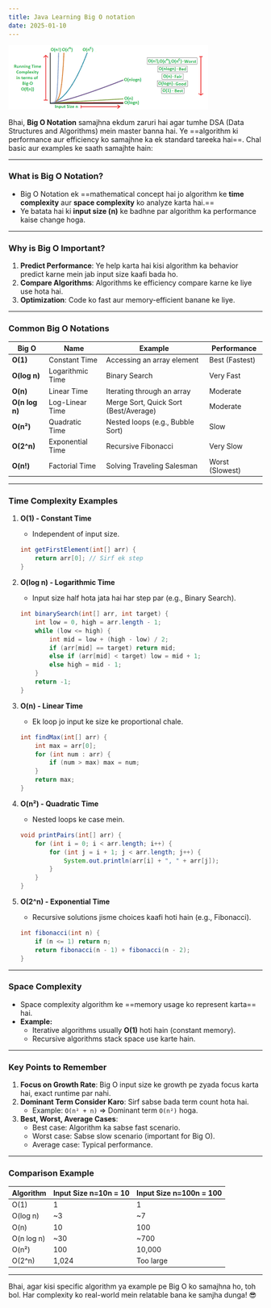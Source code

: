 ```yaml
---
title: Java Learning Big O notation
date: 2025-01-10
---
```


![alt text](Pastedimage20250104143854.png)

Bhai, **Big O Notation** samajhna ekdum zaruri hai agar tumhe DSA (Data Structures and Algorithms) mein master banna hai. Ye ==algorithm ki performance aur efficiency ko samajhne ka ek standard tareeka hai==. Chal basic aur examples ke saath samajhte hain:

---

### **What is Big O Notation?**

- Big O Notation ek ==mathematical concept hai jo algorithm ke **time complexity** aur **space complexity** ko analyze karta hai.==
- Ye batata hai ki **input size (n)** ke badhne par algorithm ka performance kaise change hoga.

---

### **Why is Big O Important?**

1. **Predict Performance**: Ye help karta hai kisi algorithm ka behavior predict karne mein jab input size kaafi bada ho.
2. **Compare Algorithms**: Algorithms ke efficiency compare karne ke liye use hota hai.
3. **Optimization**: Code ko fast aur memory-efficient banane ke liye.

---

### **Common Big O Notations**

|**Big O**|**Name**|**Example**|**Performance**|
|---|---|---|---|
|**O(1)**|Constant Time|Accessing an array element|Best (Fastest)|
|**O(log n)**|Logarithmic Time|Binary Search|Very Fast|
|**O(n)**|Linear Time|Iterating through an array|Moderate|
|**O(n log n)**|Log-Linear Time|Merge Sort, Quick Sort (Best/Average)|Moderate|
|**O(n²)**|Quadratic Time|Nested loops (e.g., Bubble Sort)|Slow|
|**O(2^n)**|Exponential Time|Recursive Fibonacci|Very Slow|
|**O(n!)**|Factorial Time|Solving Traveling Salesman|Worst (Slowest)|

---

### **Time Complexity Examples**

1. **O(1) - Constant Time**
    
    - Independent of input size.
    
    ```java
    int getFirstElement(int[] arr) {
        return arr[0]; // Sirf ek step
    }
    ```
    
2. **O(log n) - Logarithmic Time**
    
    - Input size half hota jata hai har step par (e.g., Binary Search).
    
    ```java
    int binarySearch(int[] arr, int target) {
        int low = 0, high = arr.length - 1;
        while (low <= high) {
            int mid = low + (high - low) / 2;
            if (arr[mid] == target) return mid;
            else if (arr[mid] < target) low = mid + 1;
            else high = mid - 1;
        }
        return -1;
    }
    ```
    
3. **O(n) - Linear Time**
    
    - Ek loop jo input ke size ke proportional chale.
    
    ```java
    int findMax(int[] arr) {
        int max = arr[0];
        for (int num : arr) {
            if (num > max) max = num;
        }
        return max;
    }
    ```
    
4. **O(n²) - Quadratic Time**
    
    - Nested loops ke case mein.
    
    ```java
    void printPairs(int[] arr) {
        for (int i = 0; i < arr.length; i++) {
            for (int j = i + 1; j < arr.length; j++) {
                System.out.println(arr[i] + ", " + arr[j]);
            }
        }
    }
    ```
    
5. **O(2^n) - Exponential Time**
    
    - Recursive solutions jisme choices kaafi hoti hain (e.g., Fibonacci).
    
    ```java
    int fibonacci(int n) {
        if (n <= 1) return n;
        return fibonacci(n - 1) + fibonacci(n - 2);
    }
    ```
    

---

### **Space Complexity**

- Space complexity algorithm ke ==memory usage ko represent karta== hai.
- **Example:**
    - Iterative algorithms usually **O(1)** hoti hain (constant memory).
    - Recursive algorithms stack space use karte hain.

---

### **Key Points to Remember**

1. **Focus on Growth Rate**: Big O input size ke growth pe zyada focus karta hai, exact runtime par nahi.
2. **Dominant Term Consider Karo**: Sirf sabse bada term count hota hai.
    - Example: `O(n² + n)` => Dominant term `O(n²)` hoga.
3. **Best, Worst, Average Cases**:
    - Best case: Algorithm ka sabse fast scenario.
    - Worst case: Sabse slow scenario (important for Big O).
    - Average case: Typical performance.

---

### **Comparison Example**

|Algorithm|Input Size n=10n = 10|Input Size n=100n = 100|
|---|---|---|
|O(1)|1|1|
|O(log n)|~3|~7|
|O(n)|10|100|
|O(n log n)|~30|~700|
|O(n²)|100|10,000|
|O(2^n)|1,024|Too large|

---

Bhai, agar kisi specific algorithm ya example pe Big O ko samajhna ho, toh bol. Har complexity ko real-world mein relatable bana ke samjha dunga! 😎